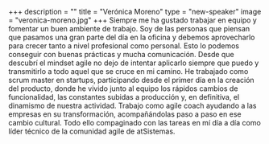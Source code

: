+++
description = ""
title = "Verónica Moreno"
type = "new-speaker"
image = "veronica-moreno.jpg"
+++
Siempre me ha gustado trabajar en equipo y fomentar un buen ambiente de trabajo. Soy de las personas que piensan que pasamos una gran parte del día en la oficina y debemos aprovecharlo para crecer tanto a nivel profesional como personal. Esto lo podemos conseguir con buenas prácticas y mucha comunicación. Desde que descubrí el mindset agile no dejo de intentar aplicarlo siempre que puedo y transmitirlo a todo aquel que se cruce en mi camino. He trabajado como scrum master en startups, participando desde el primer día en la creación del producto, donde he vivido junto al equipo los rápidos cambios de funcionalidad, las constantes subidas a producción y, en definitiva, el dinamismo de nuestra actividad. Trabajo como agile coach ayudando a las empresas en su transformación, acompañándolas paso a paso en ese cambio cultural. Todo ello compaginado con las tareas en mí día a día como líder técnico de la comunidad agile de atSistemas.